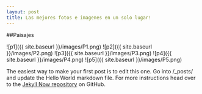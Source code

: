 ```yaml
---
layout: post
title: Las mejores fotos e imagenes en un solo lugar!
---
```

##Paisajes


![p1]({{ site.baseurl }}/images/P1.png)
![p2]({{ site.baseurl }}/images/P2.png)
![p3]({{ site.baseurl }}/images/P3.png)
![p4]({{ site.baseurl }}/images/P4.png)
![p5]({{ site.baseurl }}/images/P5.png)

The easiest way to make your first post is to edit this one. Go into /_posts/ and update the Hello World markdown file. For more instructions head over to the [Jekyll Now repository](https://github.com/barryclark/jekyll-now) on GitHub.
